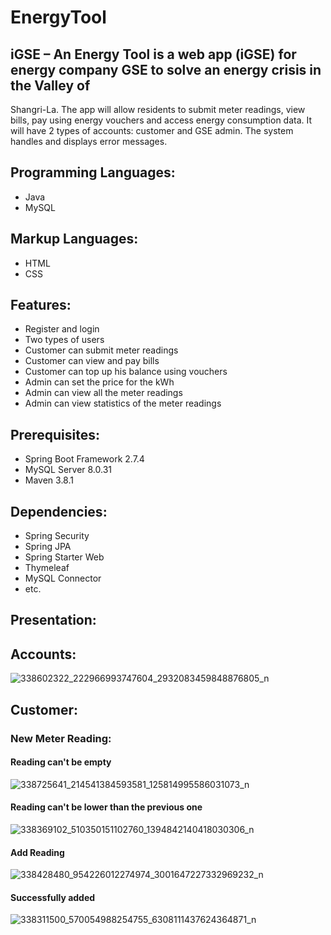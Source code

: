 # EnergyTool

## iGSE – An Energy Tool is a web app (iGSE) for energy company GSE to solve an energy crisis in the Valley of
Shangri-La. The app will allow residents to submit meter readings, view bills, pay using energy vouchers and
access energy consumption data. It will have 2 types of accounts: customer and GSE admin. The system
handles and displays error messages.

## Programming Languages: 
* Java 
* MySQL

## Markup Languages: 
* HTML  
* CSS

## Features: 
* Register and login  
* Two types of users 
* Customer can submit meter readings
* Customer can view and pay bills  
* Customer can top up his balance using vouchers 
* Admin can set the price for the kWh 
* Admin can view all the meter readings 
* Admin can view statistics of the meter readings

## Prerequisites: 
* Spring Boot Framework 2.7.4 
* MySQL Server 8.0.31 
* Maven 3.8.1

## Dependencies: 
* Spring Security 
* Spring JPA 
* Spring Starter Web 
* Thymeleaf 
* MySQL Connector 
* etc.

## Presentation:
## Accounts: 
![338602322_222966993747604_2932083459848876805_n](https://user-images.githubusercontent.com/99267298/229848985-2842f5f6-c3a1-42ba-b7c1-cd20351c8152.png)

## Customer: 
### New Meter Reading: 
#### Reading can't be empty
![338725641_214541384593581_125814995586031073_n](https://github.com/andreibuhosu/EnergyTool/assets/99267298/6e4650e8-b89f-46b3-804c-f2c264bc0312)
#### Reading can't be lower than the previous one
![338369102_510350151102760_1394842140418030306_n](https://github.com/andreibuhosu/EnergyTool/assets/99267298/23f3af69-a67a-4122-8068-239481281885)
#### Add Reading
![338428480_954226012274974_3001647227332969232_n](https://github.com/andreibuhosu/EnergyTool/assets/99267298/763fb968-c7b9-41e5-b281-76b9a9975deb)
#### Successfully added
![338311500_570054988254755_6308111437624364871_n](https://github.com/andreibuhosu/EnergyTool/assets/99267298/0febf03d-4426-4535-b1fb-13caeeeb52c2)


